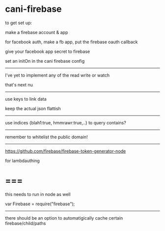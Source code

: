 cani-firebase
===

to get set up:

make a firebase account & app

for facebook auth, make a fb app, put the firebase oauth callback

give your facebook app secret to firebase

set an initOn in the cani firebase config

---


I've yet to implement any of the read write or watch

that's next nu

---

use keys to link data

keep the actual json flattish

---

use indices {blah1:true, hmmrawr:true,..} to query contains?

---

remember to whitelist the public domain!

---

https://github.com/firebase/firebase-token-generator-node

for lambdauthing

===
===

this needs to run in node as well

var Firebase = require("firebase");

---

there should be an option to automatigically cache certain firebase/child/paths
